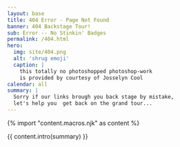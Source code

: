 ```yaml
---
layout: base
title: 404 Error - Page Not Found
banner: 404 Backstage Tour!
sub: Error -- No Stinkin' Badges
permalink: /404.html
hero:
  img: site/404.png
  alt: 'shrug emoji'
  caption: |
    this totally no photoshopped photoshop-work
    is provided by courtesy of Josselyn Cool
calendar: all
summary: |
  Sorry if our links brough you back stage by mistake,
  let's help you  get back on the grand tour...
---
```


{% import "content.macros.njk" as content %}

{{ content.intro(summary) }}
